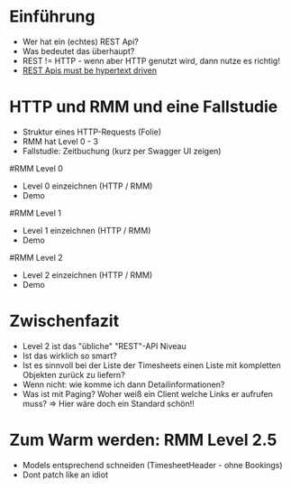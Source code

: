 # Einführung
- Wer hat ein (echtes) REST Api?
- Was bedeutet das überhaupt?
- REST != HTTP - wenn aber HTTP genutzt wird, dann nutze es richtig!
- [REST Apis must be hypertext driven](http://roy.gbiv.com/untangled/2008/rest-apis-must-be-hypertext-driven)

# HTTP und RMM und eine Fallstudie
- Struktur eines HTTP-Requests (Folie)
- RMM hat Level 0 - 3
- Fallstudie: Zeitbuchung (kurz per Swagger UI zeigen)

#RMM Level 0
- Level 0 einzeichnen (HTTP / RMM)
- Demo

#RMM Level 1
- Level 1 einzeichnen (HTTP / RMM)
- Demo

#RMM Level 2
- Level 2 einzeichnen (HTTP / RMM)
- Demo

# Zwischenfazit
- Level 2 ist das "übliche" "REST"-API Niveau
- Ist das wirklich so smart?
- Ist es sinnvoll bei der Liste der Timesheets einen Liste mit kompletten Objekten zurück zu liefern?
- Wenn nicht: wie komme ich dann Detailinformationen?
- Was ist mit Paging? Woher weiß ein Client welche Links er aufrufen muss?
=> Hier wäre doch ein Standard schön!!

# Zum Warm werden: RMM Level 2.5
- Models entsprechend schneiden (TimesheetHeader - ohne Bookings)
- Dont patch like an idiot